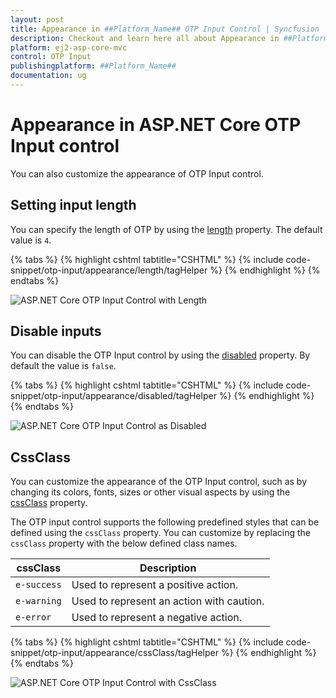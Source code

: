 ```yaml
---
layout: post
title: Appearance in ##Platform_Name## OTP Input Control | Syncfusion
description: Checkout and learn here all about Appearance in ##Platform_Name## OTP Input control of Syncfusion Essential JS 2 and more details.
platform: ej2-asp-core-mvc
control: OTP Input
publishingplatform: ##Platform_Name##
documentation: ug
---
```


# Appearance in ASP.NET Core OTP Input control

You can also customize the appearance of OTP Input control.

## Setting input length

You can specify the length of OTP by using the [length](https://help.syncfusion.com/cr/aspnetcore-js2/Syncfusion.EJ2.Inputs.OtpInput.html#Syncfusion_EJ2_Inputs_OtpInput_Length) property. The default value is `4`.

{% tabs %}
{% highlight cshtml tabtitle="CSHTML" %}
{% include code-snippet/otp-input/appearance/length/tagHelper %}
{% endhighlight %}
{% endtabs %}

![ASP.NET Core OTP Input Control with Length](images/otp-length.png)

## Disable inputs

You can disable the OTP Input control by using the [disabled](https://help.syncfusion.com/cr/aspnetcore-js2/Syncfusion.EJ2.Inputs.OtpInput.html#Syncfusion_EJ2_Inputs_OtpInput_Disabled) property. By default the value is `false`.

{% tabs %}
{% highlight cshtml tabtitle="CSHTML" %}
{% include code-snippet/otp-input/appearance/disabled/tagHelper %}
{% endhighlight %}
{% endtabs %}

![ASP.NET Core OTP Input Control as Disabled](images/otp-disabled.jpg)

## CssClass

You can customize the appearance of the OTP Input control, such as by changing its colors, fonts, sizes or other visual aspects by using the [cssClass](https://help.syncfusion.com/cr/aspnetcore-js2/Syncfusion.EJ2.Inputs.OtpInput.html#Syncfusion_EJ2_Inputs_OtpInput_CssClass) property.

The OTP input control supports the following predefined styles that can be defined using the `cssClass` property. You can customize by replacing the `cssClass` property with the below defined class names.

| cssClass | Description |
| -------- | -------- |
| `e-success` | Used to represent a positive action. |
| `e-warning` | Used to represent an action with caution. |
| `e-error` | Used to represent a negative action. |

{% tabs %}
{% highlight cshtml tabtitle="CSHTML" %}
{% include code-snippet/otp-input/appearance/cssClass/tagHelper %}
{% endhighlight %}
{% endtabs %}

![ASP.NET Core OTP Input Control with CssClass](images/otp-success.png)

